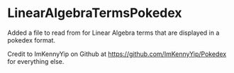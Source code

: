 # LinearAlgebraTermsPokedex

Added a file to read from for Linear Algebra terms that are displayed in a pokedex format.

Credit to ImKennyYip on Github at https://github.com/ImKennyYip/Pokedex for everything else.
